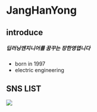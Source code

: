 # JangHanYong 
## introduce
##### 딥러닝엔지니어를 꿈꾸는 장한영엽니다
- born in 1997
- electric engineering


## SNS LIST
<a href="https://www.instagram.com/jjanghan0/" target="_blank"><img src="https://img.shields.io/badge/instar-#ff0000?style=flat&logo=#E4405F&logoColor=#FFFFFF"/></a>
